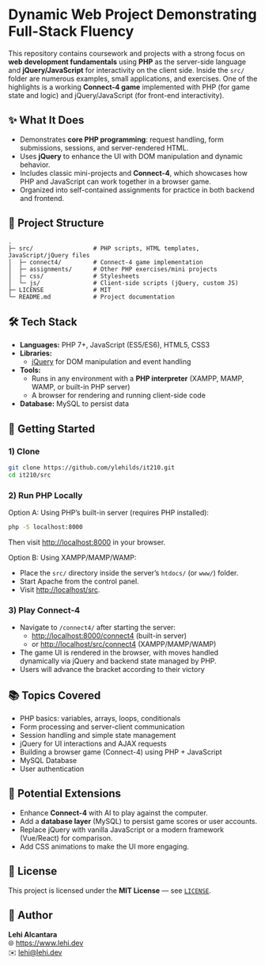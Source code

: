 # Dynamic Web Project Demonstrating Full-Stack Fluency

This repository contains coursework and projects with a strong focus on **web development fundamentals** using **PHP** as the server-side language and **jQuery/JavaScript** for interactivity on the client side. Inside the `src/` folder are numerous examples, small applications, and exercises. One of the highlights is a working **Connect-4 game** implemented with PHP (for game state and logic) and jQuery/JavaScript (for front-end interactivity).

## ✨ What It Does
- Demonstrates **core PHP programming**: request handling, form submissions, sessions, and server-rendered HTML.
- Uses **jQuery** to enhance the UI with DOM manipulation and dynamic behavior.
- Includes classic mini-projects and **Connect-4**, which showcases how PHP and JavaScript can work together in a browser game.
- Organized into self-contained assignments for practice in both backend and frontend.

## 📂 Project Structure
~~~text
.
├─ src/                 # PHP scripts, HTML templates, JavaScript/jQuery files
│  ├─ connect4/         # Connect-4 game implementation
│  ├─ assignments/      # Other PHP exercises/mini projects
│  ├─ css/              # Stylesheets
│  └─ js/               # Client-side scripts (jQuery, custom JS)
├─ LICENSE              # MIT
└─ README.md            # Project documentation
~~~

## 🛠 Tech Stack
- **Languages:** PHP 7+, JavaScript (ES5/ES6), HTML5, CSS3
- **Libraries:**
    - [jQuery](https://jquery.com/) for DOM manipulation and event handling
- **Tools:**
    - Runs in any environment with a **PHP interpreter** (XAMPP, MAMP, WAMP, or built-in PHP server)
    - A browser for rendering and running client-side code
- **Database:** MySQL to persist data

## 🚀 Getting Started

### 1) Clone
~~~bash
git clone https://github.com/ylehilds/it210.git
cd it210/src
~~~

### 2) Run PHP Locally
Option A: Using PHP’s built-in server (requires PHP installed):
~~~bash
php -S localhost:8000
~~~
Then visit [http://localhost:8000](http://localhost:8000) in your browser.

Option B: Using XAMPP/MAMP/WAMP:
- Place the `src/` directory inside the server’s `htdocs/` (or `www/`) folder.
- Start Apache from the control panel.
- Visit [http://localhost/src](http://localhost/src).

### 3) Play Connect-4
- Navigate to `/connect4/` after starting the server:
    - [http://localhost:8000/connect4](http://localhost:8000/connect4) (built-in server)
    - or [http://localhost/src/connect4](http://localhost/src/connect4) (XAMPP/MAMP/WAMP)
- The game UI is rendered in the browser, with moves handled dynamically via jQuery and backend state managed by PHP.
- Users will advance the bracket according to their victory

## 📚 Topics Covered
- PHP basics: variables, arrays, loops, conditionals
- Form processing and server-client communication
- Session handling and simple state management
- jQuery for UI interactions and AJAX requests
- Building a browser game (Connect-4) using PHP + JavaScript
- MySQL Database
- User authentication

## 🔭 Potential Extensions
- Enhance **Connect-4** with AI to play against the computer.
- Add a **database layer** (MySQL) to persist game scores or user accounts.
- Replace jQuery with vanilla JavaScript or a modern framework (Vue/React) for comparison.
- Add CSS animations to make the UI more engaging.

## 📄 License
This project is licensed under the **MIT License** — see [`LICENSE`](./LICENSE).

## 👤 Author
**Lehi Alcantara**  
🌐 https://www.lehi.dev  
✉️ lehi@lehi.dev